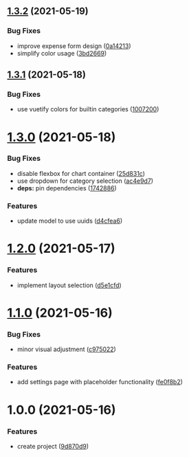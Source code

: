 ## [1.3.2](https://github.com/DerYeger/finwa/compare/v1.3.1...v1.3.2) (2021-05-19)


### Bug Fixes

* improve expense form design ([0a14213](https://github.com/DerYeger/finwa/commit/0a142130b8d86956bb381e7a9375f3e3cc0cd393))
* simplify color usage ([3bd2669](https://github.com/DerYeger/finwa/commit/3bd2669883e93842ad192c2c2cd4beae283fd681))

## [1.3.1](https://github.com/DerYeger/finwa/compare/v1.3.0...v1.3.1) (2021-05-18)


### Bug Fixes

* use vuetify colors for builtin categories ([1007200](https://github.com/DerYeger/finwa/commit/1007200b891a4b87f21643dbe5e44df711e59433))

# [1.3.0](https://github.com/DerYeger/finwa/compare/v1.2.0...v1.3.0) (2021-05-18)


### Bug Fixes

* disable flexbox for chart container ([25d831c](https://github.com/DerYeger/finwa/commit/25d831cc33529b1704531d6a5994b487bd541681))
* use dropdown for category selection ([ac4e9d7](https://github.com/DerYeger/finwa/commit/ac4e9d7d850c1ca08ba196eaf63bea0c74eca534))
* **deps:** pin dependencies ([1742886](https://github.com/DerYeger/finwa/commit/17428868b537317ba03c8878072c48018eacc8ac))


### Features

* update model to use uuids ([d4cfea6](https://github.com/DerYeger/finwa/commit/d4cfea633d15e36aa1eda07f1a8484f5b96e2a85))

# [1.2.0](https://github.com/DerYeger/finwa/compare/v1.1.0...v1.2.0) (2021-05-17)


### Features

* implement layout selection ([d5e1cfd](https://github.com/DerYeger/finwa/commit/d5e1cfd4ab87ab70d8ba77c6ba89eb2339da12ea))

# [1.1.0](https://github.com/DerYeger/finwa/compare/v1.0.0...v1.1.0) (2021-05-16)


### Bug Fixes

* minor visual adjustment ([c975022](https://github.com/DerYeger/finwa/commit/c9750227adbe2fa7ddb5fd6937643e151ac0a2fc))


### Features

* add settings page with placeholder functionality ([fe0f8b2](https://github.com/DerYeger/finwa/commit/fe0f8b2e1bec4143b1f3fd81f94dbe64c678931a))

# 1.0.0 (2021-05-16)


### Features

* create project ([9d870d9](https://github.com/DerYeger/finwa/commit/9d870d92f9b65b1b732789f514f97b1090d22c6d))

